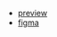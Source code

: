 - [preview](https://widok.studio/ogrody-nowego-internetu/)
- [figma](https://www.figma.com/design/pCSP39Jy2U1znOhgDJ6PJ5/Eden-2024-www?node-id=0-1&t=3b5dXbIMdRNcQ5iY-0)
